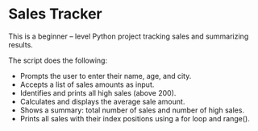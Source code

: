 # Sales Tracker

This is a beginner – level Python project tracking sales and summarizing results.

The script does the following:
- Prompts the user to enter their name, age, and city.
- Accepts a list of sales amounts as input.
- Identifies and prints all high sales (above 200).
- Calculates and displays the average sale amount.
- Shows a summary: total number of sales and number of high sales.
- Prints all sales with their index positions using a for loop and range().


